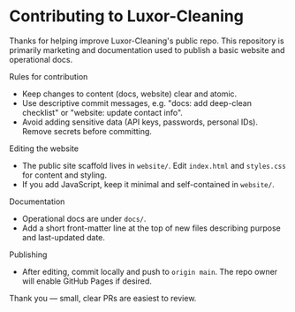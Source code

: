 # Contributing to Luxor-Cleaning

Thanks for helping improve Luxor-Cleaning's public repo. This repository is primarily marketing and documentation used to publish a basic website and operational docs.

Rules for contribution
- Keep changes to content (docs, website) clear and atomic.
- Use descriptive commit messages, e.g. "docs: add deep-clean checklist" or "website: update contact info".
- Avoid adding sensitive data (API keys, passwords, personal IDs). Remove secrets before committing.

Editing the website
- The public site scaffold lives in `website/`. Edit `index.html` and `styles.css` for content and styling.
- If you add JavaScript, keep it minimal and self-contained in `website/`.

Documentation
- Operational docs are under `docs/`.
- Add a short front-matter line at the top of new files describing purpose and last-updated date.

Publishing
- After editing, commit locally and push to `origin main`. The repo owner will enable GitHub Pages if desired.

Thank you — small, clear PRs are easiest to review.
